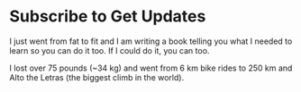 # Subscribe to Get Updates 
I just went from fat to fit and I am writing a book telling you what I needed to learn so you can do it too. If I could do it, you can too.

I lost over 75 pounds (~34 kg) and went from 6 km bike rides to 250 km and Alto the Letras (the biggest climb in the world).



<script async data-uid="eb1d5e64ee" src="https://lupoai.ck.page/eb1d5e64ee/index.js"></script>
